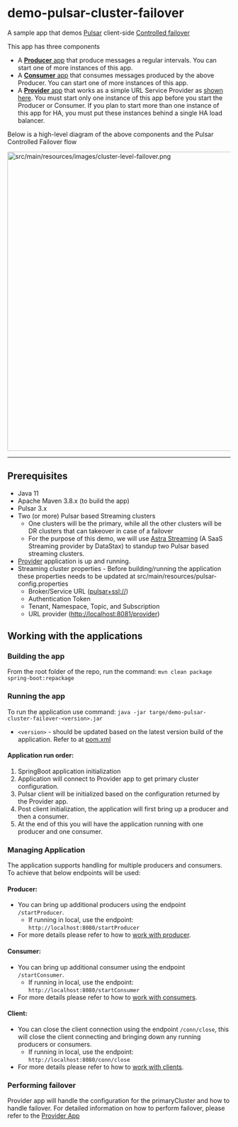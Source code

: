 # demo-pulsar-cluster-failover
A sample app that demos [Pulsar](https://pulsar.apache.org/ "Pulsar") client-side [Controlled failover](https://pulsar.apache.org/docs/3.3.x/client-libraries-cluster-level-failover/#controlled-failover "Controlled failover") 

This app has three components
- A [**Producer** app](https://github.com/datastax/demo-pulsar-cluster-failover/blob/main/src/main/java/com/demo/adobe/astra/streaming/impl/StreamingProducer.java "**Producer** app") that produce messages a regular intervals. You can start one of more instances of this app.
- A [**Consumer** app](https://github.com/datastax/demo-pulsar-cluster-failover/blob/main/src/main/java/com/demo/adobe/astra/streaming/impl/StreamingConsumer.java "**Consumer** app") that consumes messages produced by the above Producer. You can start one of more instances of this app.
- A [**Provider** app](https://github.com/datastax/demo-provider-cluster-failover/blob/main/src/main/java/com/demo/service/provider/astra/Application.java "**Provider** app") that works as a simple URL Service Provider as [shown here](https://pulsar.apache.org/docs/3.3.x/client-libraries-cluster-level-failover/#controlled-failover "shown here"). You must start only one instance of this app before you start the Producer or Consumer. If you plan to start more than one instance of this app for HA, you must put these instances behind a single HA load balancer.

Below is a high-level diagram of the above components and the Pulsar Controlled Failover flow

<img width="675" src=https://pulsar.apache.org/assets/images/cluster-level-failover-3-e4c1f0e86f1652f300f2bc54d342b955.png  alt="src/main/resources/images/cluster-level-failover.png"/>


------------

## Prerequisites
- Java 11
- Apache Maven 3.8.x (to build the app)
- Pulsar 3.x 
- Two (or more) Pulsar based Streaming clusters
  - One clusters will be the primary, while all the other clusters will be DR clusters that can takeover in case of a failover
  - For the purpose of this demo, we will use [Astra Streaming](https://www.datastax.com/products/astra-streaming) (A SaaS Streaming provider by DataStax) to standup two Pulsar based streaming clusters.
- [Provider](https://github.com/datastax/demo-provider-cluster-failover) application is up and running.
- Streaming cluster properties - Before building/running the application these properties needs to be updated at src/main/resources/pulsar-config.properties
  - Broker/Service URL (<pulsar+ssl://>)
  - Authentication Token
  - Tenant, Namespace, Topic, and Subscription
  - URL provider (<http://localhost:8081/provider>)
 
## Working with the applications
### Building the app
From the root folder of the repo, run the command:
`mvn clean package spring-boot:repackage`

### Running the app
To run the application use command: `java -jar targe/demo-pulsar-cluster-failover-<version>.jar`
- `<version>` - should be updated based on the latest version build of the application. Refer to <version> at [pom.xml](pom.xml)

#### Application run order:
1. SpringBoot application initialization 
2. Application will connect to Provider app to get primary cluster configuration. 
3. Pulsar client will be initialized based on the configuration returned by the Provider app. 
4. Post client initialization, the application will first bring up a producer and then a consumer. 
6. At the end of this you will have the application running with one producer and one consumer.

### Managing Application
The application supports handling for multiple producers and consumers. To achieve that below endpoints will be used:
#### Producer:
- You can bring up additional producers using the endpoint `/startProducer`.
  - If running in local, use the endpoint: `http://localhost:8080/startProducer`
- For more details please refer to how to [work with producer](https://pulsar.apache.org/docs/3.0.x/client-libraries-producers/).
#### Consumer: 
- You can bring up additional consumer using the endpoint `/startConsumer`.
  - If running in local, use the endpoint: `http://localhost:8080/startConsumer`
- For more details please refer to how to [work with consumers](https://pulsar.apache.org/docs/3.0.x/client-libraries-consumers/).
#### Client:
- You can close the client connection using the endpoint `/conn/close`, this will close the client connecting and bringing down any running producers or consumers.
  - If running in local, use the endpoint: `http://localhost:8080/conn/close`
- For more details please refer to how to [work with clients](https://pulsar.apache.org/docs/3.3.x/client-libraries-consumers/).

### Performing failover
Provider app will handle the configuration for the primaryCluster and how to handle failover.
For detailed information on how to perform failover, please refer to the [Provider App](https://github.com/datastax/demo-provider-cluster-failover/blob/main/README.md)